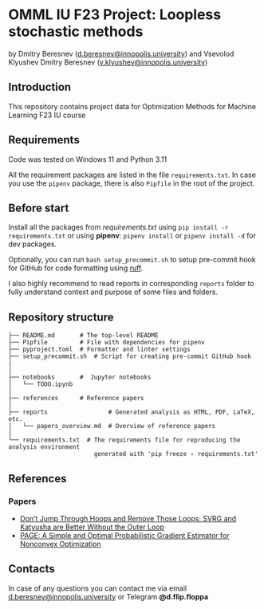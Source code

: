 # OMML IU F23 Project: Loopless stochastic methods

by Dmitry Beresnev (<d.beresnev@innopolis.university>)
and Vsevolod Klyushev Dmitry Beresnev (<v.klyushev@innopolis.university>)

## Introduction

This repository contains project data for Optimization Methods for Machine Learning F23 IU course

## Requirements

Code was tested on Windows 11 and Python 3.11

All the requirement packages are listed in the file `requirements.txt`. In case you use the `pipenv` package, there is also `Pipfile` in the root of the project.

## Before start

Install all the packages from _requirements.txt_ using `pip install -r requirements.txt` or using **pipenv**: `pipenv install` or `pipenv install -d` for dev packages.

Optionally, you can run `bash setup_precommit.sh` to setup pre-commit hook for GitHub for code formatting using [ruff](https://docs.astral.sh/ruff/).

I also highly recommend to read reports in corresponding `reports` folder to fully understand context and purpose of some files and folders.

## Repository structure

```text
├── README.md       # The top-level README
├── Pipfile         # File with dependencies for pipenv
├── pyproject.toml  # Formatter and linter settings
├── setup_precommit.sh  # Script for creating pre-commit GitHub hook
|
│
├── notebooks       #  Jupyter notebooks
│   └── TODO.ipynb
│
├── references      # Reference papers
│
├── reports                 # Generated analysis as HTML, PDF, LaTeX, etc.
│   └── papers_overview.md  # Overview of reference papers
│
└── requirements.txt  # The requirements file for reproducing the analysis environment
                        generated with 'pip freeze › requirements.txt'
```

## References

### Papers

- [Don’t Jump Through Hoops and Remove Those Loops: SVRG and Katyusha are Better Without the Outer Loop](https://proceedings.mlr.press/v117/kovalev20a.html)
- [PAGE: A Simple and Optimal Probabilistic Gradient Estimator for Nonconvex Optimization](https://proceedings.mlr.press/v139/li21a.html)

## Contacts

In case of any questions you can contact me via email <d.beresnev@innopolis.university> or Telegram **@d.flip.floppa**
